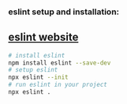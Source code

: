 
### eslint setup and installation:

## [eslint website](https://eslint.org/)
```bash
# install eslint
npm install eslint --save-dev
# setup eslint
npx eslint --init
# run eslint in your project 
npx eslint .
```